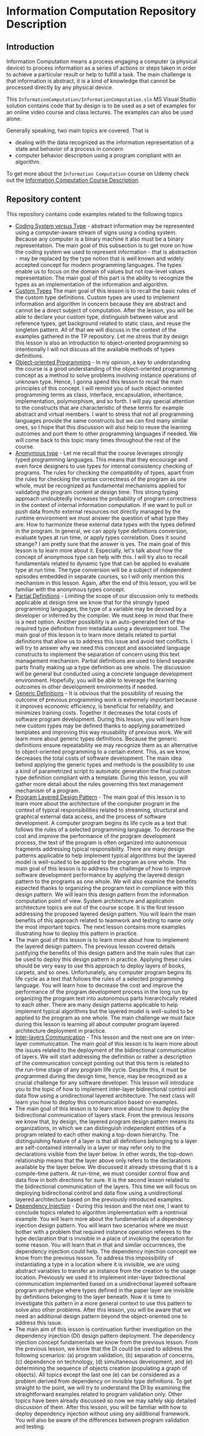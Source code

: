 # Information Computation Repository Description

## Introduction

Information Computation means a process engaging a computer (a physical device) to process information as a series of actions or steps taken in order to achieve a particular result or help to fulfill a task. The main challenge is that information is abstract, it is a kind of knowledge that cannot be processed directly by any physical device.

This `InformationComputation/InformationComputation.sln` MS Visual Studio solution contains code that by design is to be used as a set of examples for an online video course and class lectures. The examples can also be used alone.

Generally speaking, two main topics are covered. That is

- dealing with the data recognized as the information representation of a state and behavior of a process in concern
- computer behavior description using a program compliant with an algorithm.

To get more about the `Information Computation` course on Udemy check out the [Information Computation Course Description](READMEUdemyCourseDescription.md).

## Repository content

This repository contains code examples related to the following topics

- [Coding System versus Type](CodingVType/README.md) - abstract information may be represented using a computer-aware stream of signs using a coding system. Because any computer is a binary machine it also must be a binary representation. The main goal of this subsection is to get more on how the coding system we used to represent information - that is abstraction - may be replaced by the type notion that is well known and widely accepted concept for modern programming languages. The types enable us to focus on the domain of values but not low-level values representation. The main goal of this part is the ability to recognize the types as an implementation of the information and algorithm.
- [Custom Types](CustomTypes/README.md) The main goal of this lesson is to recall the basic rules of the custom type definitions. Custom types are used to implement information and algorithm in concern because they are abstract and cannot be a direct subject of computation. After the lesson, you will be able to declare your custom type, distinguish between value and reference types, get background related to static class, and reuse the singleton pattern. All of that we will discuss in the context of the examples gathered in the TP repository. Let me stress that by design this lesson is also an introduction to object-oriented programming so intentionally I will not discuss all the available methods of types definitions.
- [Object-oriented Programming](ObjectOrientedProgramming/README.md) - In my opinion, a key to understanding the course is a good understanding of the object-oriented programming concept as a method to solve problems involving instance operations of unknown type. Hence, I gonna spend this lesson to recall the main principles of this concept. I will remind you of such object-oriented programming terms as class, interface, encapsulation, inheritance, implementation, polymorphism, and so forth. I will pay special attention to the constructs that are characteristic of these terms for example abstract and virtual members. I want to stress that not all programming languages provide the same constructs but we can find many similar ones, so I hope that this discussion will also help to reuse the learning outcomes and port them to other programming languages if needed. We will come back to this topic many times throughout the rest of the course.
- [Anonymous type](AnonymousTypes/README.md) - Let me recall that the course leverages strongly typed programming languages. This means that they encourage and even force designers to use types for internal consistency checking of programs. The rules for checking the compatibility of types, apart from the rules for checking the syntax correctness of the program as one whole, must be recognized as fundamental mechanisms applied for validating the program content at design time. This strong typing approach undoubtedly increases the probability of program correctness in the context of internal information computation. If we want to pull or push data from/to external resources not directly managed by the runtime environment we must answer the question of what type they are. How to harmonize these external data types with the types defined in the program. In general, we can apply type definitions conversion, evaluate types at run time, or apply types correlation. Does it sound strange? I am pretty sure that the answer is yes. The main goal of this lesson is to learn more about it. Especially, let's talk about how the concept of anonymous type can help with this. I will try also to recall fundamentals related to dynamic type that can be applied to evaluate type at run time. The type conversion will be a  subject of independent episodes embedded in separate courses, so I will only mention this mechanism in this lesson. Again, after the end of this lesson, you will be familiar with the anonymous types concept.
- [Partial Definitions](PartialDefinitions/README.md) - Limiting the scope of our discussion only to methods applicable at design time we know that for the strongly typed programming languages, the type of a variable may be devised by a developer or inferred by the compiler. We must keep in mind that there is a next option. Another possibility is an auto-generated text of the required type definition from metadata using a development tool. The main goal of this lesson is to learn more details related to partial definitions that allow us to address this issue and avoid text conflicts. I will try to answer why we need this concept and associated language constructs to implement the separation of concern using this text management mechanism. Partial definitions are used to blend separate parts finally making up a type definition as one whole. The discussion will be general but conducted using a concrete language development environment. Hopefully, you will be able to leverage the learning outcomes in other development environments if needed.
- [Generic Definitions](GenericClassesMethods/README.md) - It is obvious that the possibility of reusing the outcome of previous programming work is extremely important because it improves economic efficiency, is beneficial for reliability, and minimizes training costs. Together it decreases the total costs of software program development. During this lesson, you will learn how new custom types may be defined thanks to applying parametrized templates and improving this way reusability of previous work. We will learn more about generic types definitions. Because the generic definitions ensure repeatability we may recognize them as an alternative to object-oriented programming to a certain extent. This, as we know, decreases the total costs of software development. The main idea behind applying the generic types and methods is the possibility to use a kind of parametrized script to automatic generation the final custom type definition compliant with a template. During this lesson, you will gather more detail about the rules governing this text management mechanism of a program.
- [Program Layered Design Pattern](LayeredArchitecture/README.md) - The main goal of this lesson is to learn more about the architecture of the computer program in the context of typical responsibilities related to streaming, structural and graphical external data access, and the process of software development. A computer program begins its life cycle as a text that follows the rules of a selected programming language. To decrease the cost and improve the performance of the program development process, the text of the program is often organized into autonomous fragments addressing typical responsibility. There are many design patterns applicable to help implement typical algorithms but the layered model is well-suited to be applied to the program as one whole. The main goal of this lesson is to address the challenge of how to improve software development performance by applying the layered design pattern to the programs as one whole. We will also examine the benefits expected thanks to organizing the program text in compliance with this design pattern. We will learn this design pattern from the information computation point of view. System architecture and application architecture topics are out of the course scope. It is the first lesson addressing the proposed layered design pattern. You will learn the main benefits of this approach related to teamwork and testing to name only the most important topics. The next lesson contains more examples illustrating how to deploy this pattern in practice.
- The main goal of this lesson is to learn more about how to implement the layered design pattern. The previous lesson covered details justifying the benefits of this design pattern and the main rules that can be used to deploy this design pattern in practice. Applying these rules should be very easy to use this approach to deploy layers of books, carpets, and so ones. Unfortunately,  any computer program begins its life cycle as a text that follows the rules of a selected programming language. You will learn how to decrease the cost and improve the performance of the program development process in the long run by organizing the program text into autonomous parts hierarchically related to each other. There are many design patterns applicable to help implement typical algorithms but the layered model is well-suited to be applied to the program as one whole. The main challenge we must face during this lesson is learning all about computer program layered architecture deployment in practice.
- [Inter-layers Communication](InformationComputation\LayersCommunication\README.md) - This lesson and the next one are on inter-layer communication. The main goal of this lesson is to learn more about the issues related to the deployment of the bidirectional communication of layers. We will start addressing the definition or rather a description of the communication concept pointing out that this term is related to the run-time stage of any program life cycle. Despite this, it must be programmed during the design time, hence, may be recognized as a crucial challenge for any software developer. This lesson will introduce you to the topic of how to implement inter-layer bidirectional control and data flow using a unidirectional layered architecture. The next class will learn you how to deploy this communication based on examples.
- The main goal of this lesson is to learn more about how to deploy the bidirectional communication of layers stack. From the previous lessons we know that, by design, the layered program design pattern means its organizations, in which we can distinguish independent entities of a program related to each other making a top-down hierarchy. The distinguishing feature of a layer is that all definitions belonging to a layer are self-contained internally in a layer or may refer only to the declarations visible from the layer below. In other words, the top-down relationship means that the layer above only refers to the declarations available by the layer below. We discussed it already stressing that it is a compile-time pattern. At run-time, we must consider control flow and data flow in both directions for sure. It is the second lesson related to the bidirectional communication of the layers. This time we will focus on deploying bidirectional control and data flow using a unidirectional layered architecture based on the previously introduced examples.
- [Dependency Injection](DependencyInjection/README.md) - During this lesson and the next one,  I want to conclude topics related to algorithm implementation with a nontrivial example. You will learn more about the fundamentals of a dependency injection design pattern. You will learn two scenarios where we must bother with a problem that required instance operation referees to the type declaration that is invisible in a place of invoking the operation for some reason. You will learn that in that and similar occurrences, the dependency injection could help. The dependency injection concept we know from the previous lesson. To address this impossibility of instantiating a type in a location where it is invisible, we are using abstract variables to transfer an instance from the creation to the usage location. Previously we used it to implement inter-layer bidirectional communication implemented based on a unidirectional layered software program archetype where types defined in the paper layer are invisible by definitions belonging to the layer beneath. Now it is time to investigate this pattern in a more general context to use this pattern to solve also other problems. After this lesson, you will be aware that we need an additional design pattern beyond the object-oriented one to address this issue.
- The main aim of this lesson is continuation further investigation on the dependency injection (DI) design pattern deployment. The dependency injection concept fundamentals we know from the previous lesson. From the previous lesson, we know that the DI could be used to address the following scenarios: (a) program validation, (b) separation of concerns, (c) dependence on technology, (d) simultaneous development, and (e) determining the sequence of objects creation (populating a graph of objects). All topics except the last one (e) can be considered as a problem derived from dependency on invisible type definitions. To get straight to the point, we will try to understand the DI by examining the straightforward examples related to program validation only. Other topics have been already discussed so now we may safely skip detailed discussion of them. After this lesson, you will be familiar with how to deploy dependency injection without using any additional framework.  You will also be aware of the differences between program validation and testing.